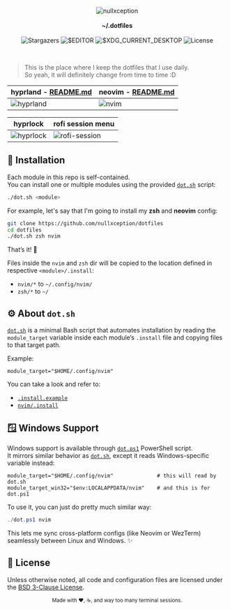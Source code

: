 <p align="center">
<img alt="nullxception" src="https://images.weserv.nl/?url=avatars.githubusercontent.com/u/58150791?v=5&h=128&w=128&fit=cover&mask=circle&maxage=7d"/>
<br/><br/>
<b>~/.dotfiles</b>
<br/><br/>
<img alt="Stargazers" src="https://img.shields.io/github/stars/nullxception/dotfiles?style=for-the-badge&logo=apachespark&logoColor=ff89b5&color=ff89b5&labelColor=33333f"/>
<img alt="$EDITOR" src="https://img.shields.io/badge/neovim-btw-73de8a?style=for-the-badge&logo=neovim&logoColor=73de8a&labelColor=33333f"/>
<img alt="$XDG_CURRENT_DESKTOP" src="https://img.shields.io/badge/hyprland-btw-62e6fa?style=for-the-badge&logo=hyprland&logoColor=62e6fa&labelColor=33333f"/>
<img alt="License" src="https://img.shields.io/github/license/nullxception/dotfiles?style=for-the-badge&logo=gitbook&logoColor=b0a8f7&color=b0a8f7&labelColor=33333f"/>
</p>
<br/>

> This is the place where I keep the dotfiles that I use daily.<br/>
> So yeah, it will definitely change from time to time :D

| hyprland - [README.md](hypr/README.md)                                                       | neovim - [README.md](nvim/README.md)                                                     |
| -------------------------------------------------------------------------------------------- | ---------------------------------------------------------------------------------------- |
| ![hyprland](https://github.com/user-attachments/assets/3dc01457-e9dd-438e-8347-7f20f4919857) | ![nvim](https://github.com/user-attachments/assets/8bd5d275-e65a-4d93-aa05-7c612f019994) |

| hyprlock                                                                                     | rofi session menu                                                                                |
| -------------------------------------------------------------------------------------------- | ------------------------------------------------------------------------------------------------ |
| ![hyprlock](https://github.com/user-attachments/assets/ea2c1020-66fa-4f6d-bc5f-2b5c02000870) | ![rofi-session](https://github.com/user-attachments/assets/95587895-7dbd-4913-9b78-06563b1bdeb3) |

## 🧩 Installation

Each module in this repo is self-contained.<br/>
You can install one or multiple modules using the provided [`dot.sh`](dot.sh) script:

```bash
./dot.sh <module>
```

For example, let's say that I'm going to install my **zsh** and **neovim** config:

```bash
git clone https://github.com/nullxception/dotfiles
cd dotfiles
./dot.sh zsh nvim
```

That’s it! 🎉<br/>

Files inside the `nvim` and `zsh` dir will be copied to the location defined in respective `<module>/.install`:

- `nvim/*` to `~/.config/nvim/`
- `zsh/*` to `~/`

## ⚙️ About `dot.sh`

[`dot.sh`](dot.sh) is a minimal Bash script that automates installation by reading the `module_target` variable inside each module’s `.install` file and copying files to that target path.

Example:

```
module_target="$HOME/.config/nvim"
```

You can take a look and refer to:

- [`.install.example`](.install.example)
- [`nvim/.install`](nvim/.install)

## 🪟 Windows Support

Windows support is available through [`dot.ps1`](dot.ps1) PowerShell script.<br/>
It mirrors similar behavior as [`dot.sh`](dot.sh), except it reads Windows-specific variable instead:

```
module_target="$HOME/.config/nvim"              # this will read by dot.sh
module_target_win32="$env:LOCALAPPDATA/nvim"    # and this is for dot.ps1
```

To use it, you can just do pretty much similar way:

```powershell
./dot.ps1 nvim
```

This lets me sync cross-platform configs (like Neovim or WezTerm) seamlessly between Linux and Windows. ✨

## 📜 License

Unless otherwise noted, all code and configuration files are licensed under the [BSD 3-Clause License](LICENSE).

<p align="center"><sub>Made with ❤️, ☕, and way too many terminal sessions.</sub></p>

